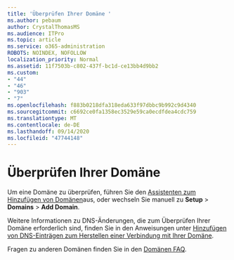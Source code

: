 ```yaml
---
title: 'Überprüfen Ihrer Domäne '
ms.author: pebaum
author: CrystalThomasMS
ms.audience: ITPro
ms.topic: article
ms.service: o365-administration
ROBOTS: NOINDEX, NOFOLLOW
localization_priority: Normal
ms.assetid: 11f7503b-c802-437f-bc1d-ce13bb4d9bb2
ms.custom:
- "44"
- "46"
- "903"
- "7"
ms.openlocfilehash: f883b0218dfa318eda633f97dbbc9b992c9d4340
ms.sourcegitcommit: c6692ce0fa1358ec3529e59ca0ecdfdea4cdc759
ms.translationtype: MT
ms.contentlocale: de-DE
ms.lasthandoff: 09/14/2020
ms.locfileid: "47744148"
---
```

# <a name="how-to-verify-your-domain"></a>Überprüfen Ihrer Domäne

Um eine Domäne zu überprüfen, führen Sie den [Assistenten zum Hinzufügen von Domänen](https://portal.office.com/adminportal/home#/Domains/Wizard)aus, oder wechseln Sie manuell zu **Setup**  >  **Domains**  >  **Add Domain**.

Weitere Informationen zu DNS-Änderungen, die zum Überprüfen Ihrer Domäne erforderlich sind, finden Sie in den Anweisungen unter [Hinzufügen von DNS-Einträgen zum Herstellen einer Verbindung mit Ihrer Domäne](https://docs.microsoft.com/microsoft-365/admin/get-help-with-domains/create-dns-records-at-any-dns-hosting-provider).

Fragen zu anderen Domänen finden Sie in den [Domänen FAQ](https://docs.microsoft.com/microsoft-365/admin/setup/domains-faq).
